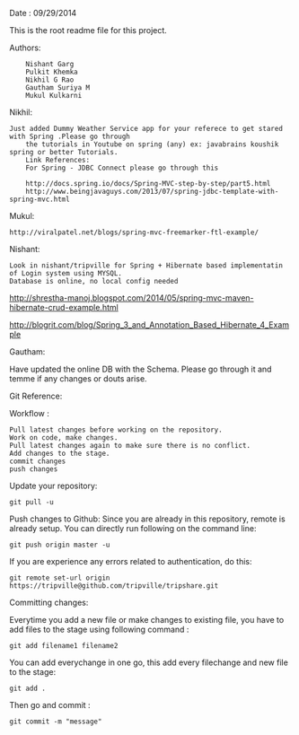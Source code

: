 Date : 09/29/2014

This is the root readme file for this project. 

Authors:

		Nishant Garg
		Pulkit Khemka
		Nikhil G Rao
		Gautham Suriya M
		Mukul Kulkarni

Nikhil:  

	Just added Dummy Weather Service app for your referece to get stared with Spring .Please go through
        the tutorials in Youtube on spring (any) ex: javabrains koushik spring or better Tutorials.
        Link References:
		For Spring - JDBC Connect please go through this 

		http://docs.spring.io/docs/Spring-MVC-step-by-step/part5.html
		http://www.beingjavaguys.com/2013/07/spring-jdbc-template-with-spring-mvc.html
	
Mukul:	

	http://viralpatel.net/blogs/spring-mvc-freemarker-ftl-example/	

Nishant: 

	Look in nishant/tripville for Spring + Hibernate based implementatin of Login system using MYSQL. 
	Database is online, no local config needed
http://shrestha-manoj.blogspot.com/2014/05/spring-mvc-maven-hibernate-crud-example.html

http://blogrit.com/blog/Spring_3_and_Annotation_Based_Hibernate_4_Example



Gautham:

Have updated the online DB with the Schema. Please go through it and temme if any changes or douts arise.


Git Reference:

Workflow :

	Pull latest changes before working on the repository.
	Work on code, make changes.
	Pull latest changes again to make sure there is no conflict.
	Add changes to the stage.
	commit changes
	push changes

Update your repository:

	git pull -u

Push changes to Github:
Since you are already in this repository, remote is already setup.
You can directly run following on the command line:

	git push origin master -u
If you are experience any errors related to authentication, do this:

	git remote set-url origin https://tripville@github.com/tripville/tripshare.git
Committing changes:

Everytime you add a new file or make changes to existing file, you have to add
files to the stage using following command :

	git add filename1 filename2
You can add everychange in one go, this add every filechange and new file
to the stage:

	git add .
Then go and commit :

	git commit -m "message"

